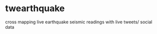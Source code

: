 twearthquake
============

cross mapping live earthquake seismic readings with live tweets/ social data
